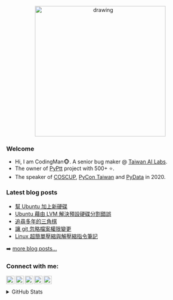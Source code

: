 <p align="center">
<img src="https://i.imgur.com/OMrWe1l.gif" alt="drawing" width="350"/>
</p>

### Welcome
* Hi, I am CodingMan🐵. A senior bug maker @ [Taiwan AI Labs](https://ailabs.tw/).
* The owner of [PyPtt](https://github.com/PttCodingMan/PyPtt) project with 500+ ⭐.
* The speaker of [COSCUP](https://coscup.org/2020/zh-TW/agenda/CFNNFA), [PyCon Taiwan](https://tw.pycon.org/2020/zh-hant/conference/talk/1124347947245371715/) and [PyData](https://pydata.org/taipei2020/program/talk-2/) in 2020.

### Latest blog posts
<!-- BLOG-POST-LIST:START -->
- [幫 Ubuntu 加上新硬碟](https://codingman.cc/1453/)
- [Ubuntu 藉由 LVM 解決預設硬碟分割錯誤](https://codingman.cc/a61d/)
- [追尋多年的三角棋](https://codingman.cc/d9b2/)
- [讓 git 忽略檔案權限變更](https://codingman.cc/d55c/)
- [Linux 超簡單壓縮與解壓縮指令筆記](https://codingman.cc/aa93/)
<!-- BLOG-POST-LIST:END -->
➡️ [more blog posts...](https://codingman.cc)

### Connect with me:

<a href="https://github.com/PttCodingMan"><img align="left" width="22px" src="https://cdn.jsdelivr.net/npm/simple-icons@6.6.0/icons/github.svg"></a>
<a href="https://twitter.com/PttCodingMan"><img align="left" width="22px" src="https://cdn.jsdelivr.net/npm/simple-icons@6.6.0/icons/twitter.svg"></a>
<a href="mailto:pttcodingman@gmail.com"><img align="left" width="22px" src="https://cdn.jsdelivr.net/npm/simple-icons@6.6.0/icons/gmail.svg"></a>
<a href="https://www.linkedin.com/in/codingman/"><img align="left" width="22px" src="https://cdn.jsdelivr.net/npm/simple-icons@6.6.0/icons/linkedin.svg"></a>
<a href="https://t.me/PttCodingMan"><img align="left" width="22px" src="https://cdn.jsdelivr.net/npm/simple-icons@6.6.0/icons/telegram.svg"></a>

<br />
<br />

<details>
  <summary>GitHub Stats</summary>

  [![CodingMan's github stats](https://github-readme-stats.vercel.app/api?username=PttCodingMan&count_private=true&theme=dark)](https://github.com/PttCodingMan) 

</details>
